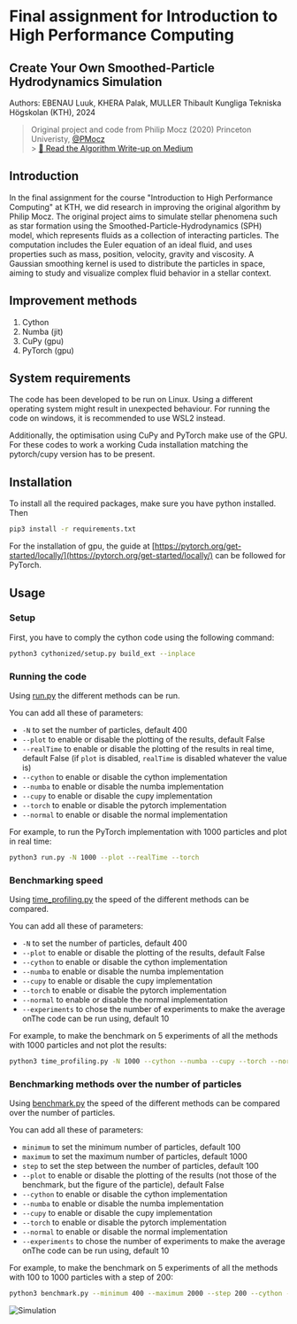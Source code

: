 # Final assignment for Introduction to High Performance Computing

## Create Your Own Smoothed-Particle Hydrodynamics Simulation

Authors: EBENAU Luuk, KHERA Palak, MULLER Thibault Kungliga Tekniska Högskolan (KTH), 2024

> Original project and code from Philip Mocz (2020) Princeton Univeristy, [@PMocz](https://twitter.com/PMocz)<br> > [📝 Read the Algorithm Write-up on Medium](https://philip-mocz.medium.com/create-your-own-smoothed-particle-hydrodynamics-simulation-with-python-76e1cec505f1)

## Introduction

In the final assignment for the course "Introduction to High Performance Computing" at KTH, we did research in improving the original algorithm by Philip Mocz.
The original project aims to simulate stellar phenomena such as star formation using the Smoothed-Particle-Hydrodynamics (SPH) model, which represents fluids as a collection of interacting particles. The computation includes the Euler equation of an ideal fluid, and uses properties such as mass, position, velocity, gravity and viscosity. A Gaussian smoothing kernel is used to distribute the particles in space, aiming to study and visualize complex fluid behavior in a stellar context.

## Improvement methods

1. Cython
2. Numba (jit)
3. CuPy (gpu)
4. PyTorch (gpu)

## System requirements

The code has been developed to be run on Linux. Using a different operating system might result in unexpected behaviour. For running the code on windows, it is recommended to use WSL2 instead.

Additionally, the optimisation using CuPy and PyTorch make use of the GPU. For these codes to work a working Cuda installation matching the pytorch/cupy version has to be present.

## Installation

To install all the required packages, make sure you have python installed. Then

```bash
pip3 install -r requirements.txt
```

For the installation of gpu, the guide at [https://pytorch.org/get-started/locally/](https://pytorch.org/get-started/locally/) can be followed for PyTorch.

## Usage

### Setup

First, you have to comply the cython code using the following command:

```bash
python3 cythonized/setup.py build_ext --inplace
```

### Running the code

Using [run.py](./run.py) the different methods can be run.

You can add all these of parameters:

- `-N` to set the number of particles, default 400
- `--plot` to enable or disable the plotting of the results, default False
- `--realTime` to enable or disable the plotting of the results in real time, default False (if `plot` is disabled, `realTime` is disabled whatever the value is)
- `--cython` to enable or disable the cython implementation
- `--numba` to enable or disable the numba implementation
- `--cupy` to enable or disable the cupy implementation
- `--torch` to enable or disable the pytorch implementation
- `--normal` to enable or disable the normal implementation

For example, to run the PyTorch implementation with 1000 particles and plot in real time:

```bash
python3 run.py -N 1000 --plot --realTime --torch
```

### Benchmarking speed

Using [time_profiling.py](./time_profiling.py) the speed of the different methods can be compared.

You can add all these of parameters:

- `-N` to set the number of particles, default 400
- `--plot` to enable or disable the plotting of the results, default False
- `--cython` to enable or disable the cython implementation
- `--numba` to enable or disable the numba implementation
- `--cupy` to enable or disable the cupy implementation
- `--torch` to enable or disable the pytorch implementation
- `--normal` to enable or disable the normal implementation
- `--experiments` to chose the number of experiments to make the average onThe code can be run using, default 10

For example, to make the benchmark on 5 experiments of all the methods with 1000 particles and not plot the results:

```bash
python3 time_profiling.py -N 1000 --cython --numba --cupy --torch --normal --experiments 5
```

### Benchmarking methods over the number of particles

Using [benchmark.py](./benchmark.py) the speed of the different methods can be compared over the number of particles.

You can add all these of parameters:

- `minimum` to set the minimum number of particles, default 100
- `maximum` to set the maximum number of particles, default 1000
- `step` to set the step between the number of particles, default 100
- `--plot` to enable or disable the plotting of the results (not those of the benchmark, but the figure of the particle), default False
- `--cython` to enable or disable the cython implementation
- `--numba` to enable or disable the numba implementation
- `--cupy` to enable or disable the cupy implementation
- `--torch` to enable or disable the pytorch implementation
- `--normal` to enable or disable the normal implementation
- `--experiments` to chose the number of experiments to make the average onThe code can be run using, default 10

For example, to make the benchmark on 5 experiments of all the methods with 100 to 1000 particles with a step of 200:

```bash
python3 benchmark.py --minimum 400 --maximum 2000 --step 200 --cython --numba --cupy --torch --normal --experiments 5
```

![Simulation](./sph.png)

